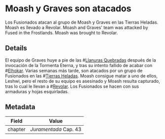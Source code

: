 # Moash y Graves son atacados
Los Fusionados atacan al grupo de Moash y Graves en las Tierras Heladas. Moash es llevado a Revolar.
Moash and Graves' team was attacked by Fused in the Frostlands. Moash was brought to Revolar.

## Details
El equipo de Graves huye a pie de las #[Llanuras Quebradas](locations/shattered-plains) después de la invocación de la Tormenta Eterna, y tras su intento fallido de acabar con #[Elhokar](characters/elhokar). Varias semanas más tarde, son atacados por un grupo de Fusionados en las #[Tierras Heladas](locations/frostlands). Moash consigue matar a uno de ellos, Leshwi, pero el resto de su equipo es asesinado y Moash resulta capturado, tras lo cual le llevan a #[Revolar](locations/revolar). Los Fusionados se hacen con sus armaduras y hojas esquirladas.

## Metadata
| Field | Value |
| ----- | ----- |
| chapter | *Juramentada* Cap. 43 |
